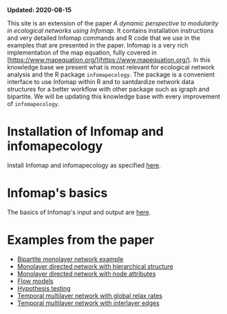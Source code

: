 **Updated: 2020-08-15**

This site is an extension of the paper _A dynamic perspective to modularity in ecological networks using Infomap_. It contains installation instructions and very detailed Infomap commands and R code that we use in the examples that are presented in the paper. Infomap is a very rich implementation of the map equation, fully covered in [https://www.mapequation.org/](https://www.mapequation.org/). In this knowledge base we present what is most relevant for ecological network analysis and the R package `infomapecology`. The package is a convenient interface to use Infomap within R and to santdardize network data structures for a better workflow with other package such as igraph and bipartite. We will be updating this knowledge base with every improvement of `infomapecology`.

# Installation of Infomap and infomapecology
Install Infomap and infomapecology as specified [here](https://ecological-complexity-lab.github.io/infomap_ecology_package/installation).
 
# Infomap's basics
The basics of Infomap's input and output are [here](https://ecological-complexity-lab.github.io/infomap_ecology_package/infomapbasics).

# Examples from the paper

* [Bipartite monolayer network example](https://ecological-complexity-lab.github.io/infomap_ecology_package/bipartite)
* [Monolayer directed network with hierarchical structure](https://ecological-complexity-lab.github.io/infomap_ecology_package/monolayer_heirarchical)
* [Monolayer directed network with node attributes](https://ecological-complexity-lab.github.io/infomap_ecology_package/monolayer_node_attributes)
* [Flow models](https://ecological-complexity-lab.github.io/infomap_ecology_package/flows)
* [Hypothesis testing](https://ecological-complexity-lab.github.io/infomap_ecology_package/hypothesis_test)
* [Temporal multilayer network with global relax rates](https://ecological-complexity-lab.github.io/infomap_ecology_package/multilayer_relax)
* [Temporal multilayer network with interlayer edges](https://ecological-complexity-lab.github.io/infomap_ecology_package/multilayer_interlayer)